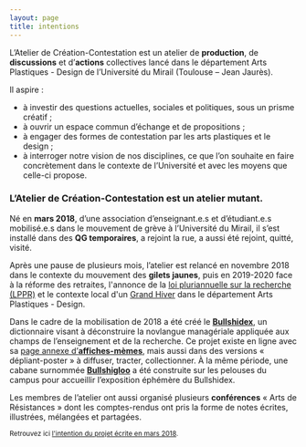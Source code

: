 ```yaml
---
layout: page
title: intentions
---
```


L’Atelier de Création-Contestation est un atelier de **production**, de **discussions** et d’**actions** collectives lancé dans le département Arts Plastiques - Design de l’Université du Mirail (Toulouse – Jean Jaurès).

Il aspire : 
* à investir des questions actuelles, sociales et politiques, sous un prisme créatif ;
* à ouvrir un espace commun d’échange et de propositions ; 
* à ​engager des formes de contestation​ par les arts plastiques et le design ; 
* à interroger notre vision de nos disciplines, ce que l’on souhaite en faire concrètement dans le contexte de l’Université et avec les moyens que celle-ci propose.

<h3>L’Atelier de Création-Contestation est un atelier mutant.</h3>

Né en **mars 2018**, d’une association d’enseignant.e.s et d’étudiant.e.s mobilisé.e.s dans le mouvement de grève à l’Université du Mirail, il s’est installé dans des **QG temporaires**, a rejoint la rue, a aussi été rejoint, quitté, visité.

Après une pause de plusieurs mois, l’atelier est relancé en novembre 2018 dans le contexte du mouvement des **gilets jaunes**, puis en 2019-2020 face à la réforme des retraites, l'annonce de la <a href="http://www.groupejeanpierrevernant.info/#Desenfumage">loi pluriannuelle sur la recherche (LPPR)</a> et le contexte local d'un <a href="/grandhiver">Grand Hiver</a> dans le département Arts Plastiques - Design. 

Dans le cadre de la mobilisation de 2018 a été créé le <a href="../dico/">**Bullshidex**</a>, un dictionnaire visant à déconstruire la novlangue managériale appliquée aux champs de l’enseignement et de la recherche. Ce projet existe en ligne avec sa <a href="../affiches/affiches.html">page annexe d’**affiches-mèmes**</a>, mais aussi dans des versions « dépliant-poster » à diffuser, tracter, collectionner. À la même période, une cabane surnommée <a href="../affiches/bullshigloo">**Bullshigloo**</a> a été construite sur les pelouses du campus pour accueillir l’exposition éphémère du Bullshidex.

Les membres de l’atelier ont aussi organisé plusieurs **conférences** « Arts de Résistances » dont les comptes-rendus ont pris la forme de notes écrites, illustrées, mélangées et partagées.



<small>Retrouvez ici <a href="archive-projet">l'intention du projet écrite en mars 2018</a>.</small>
